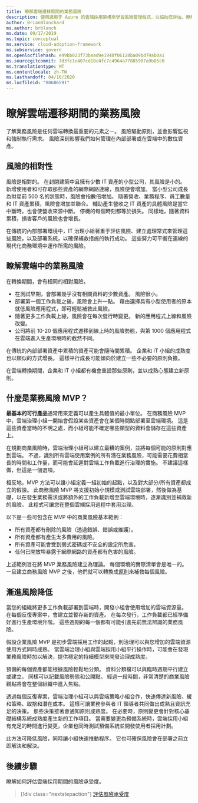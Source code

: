 ```yaml
---
title: 瞭解雲端遷移期間的業務風險
description: 使用適用于 Azure 的雲端採用架構來學習風險管理程式，以協助您評估、瞭解、平衡和補救遷移風險。
author: BrianBlanchard
ms.author: brblanch
ms.date: 09/17/2019
ms.topic: conceptual
ms.service: cloud-adoption-framework
ms.subservice: govern
ms.openlocfilehash: e99bb023f73baad9e1940f06128ba09bd79ab0a1
ms.sourcegitcommit: 7d3fc1e407cd18c4fc7c4964a77885907a9b85c0
ms.translationtype: MT
ms.contentlocale: zh-TW
ms.lasthandoff: 04/16/2020
ms.locfileid: "80606591"
---
```

<!-- markdownlint-disable MD026 -->

# <a name="understand-business-risk-during-cloud-migration"></a>瞭解雲端遷移期間的業務風險

了解業務風險是任何雲端轉換最重要的元素之一。 風險驅動原則，並會影響監視和強制執行需求。 風險深刻影響我們如何管理在內部部署或在雲端中的數位資產。

<!-- markdownlint-enable MD026 -->

## <a name="relativity-of-risk"></a>風險的相對性

風險是相對的。 在封閉建築中且擁有少數 IT 資產的小型公司，其風險是小的。 新增使用者和可存取那些資產的網際網路連線，風險便會增加。 當小型公司成長為財星前 500 名的狀態時，風險會指數倍增加。 隨著營收、業務程序、員工數量和 IT 資產累積，風險會增加並聯合。 輔助產生營收之 IT 資產的具體風險是當它中斷時，也會使營收來源中斷。 停機的每個時刻都等於損失。 同樣地，隨著資料累積，損害客戶的風險也會增長。

在傳統的內部部署環境中，IT 治理小組著重于評估風險、建立處理常式來管理這些風險，以及部署系統，以確保補救措施的執行成功。 這些努力可平衡在連線的現代化商務環境中運作所需的風險。

## <a name="understand-business-risks-in-the-cloud"></a>瞭解雲端中的業務風險

在轉換期間，會有相同的相對風險。

- 在測試早期，會部署幾乎沒有相關資料的少數資產。 風險很小。
- 部署第一個工作負載之後，風險會上升一點。 藉由選擇具有小型使用者的原本就低風險應用程式，即可輕鬆補救此風險。
- 隨著更多工作負載上線，風險會在每次發行時變更。 新的應用程式上線和風險改變。
- 公司將前 10-20 個應用程式遷移到線上時的風險勢態，與第 1000 個應用程式在雲端進入生產環境時的截然不同。

在傳統的內部部署資產中累積的資產可能會隨時間累積。 企業和 IT 小組的成熟度也以類似的方式增長。 這樣平行成長可能傾向於建立一些不必要的原則負擔。

在雲端轉換期間，企業和 IT 小組都有機會重設那些原則，並以成熟心態建立新原則。

<!-- markdownlint-disable MD026 -->

## <a name="what-is-a-business-risk-mvp"></a>什麼是業務風險 MVP？

**最基本的可行產品**通常用來定義可以產生具體值的最小單位。 在商務風險 MVP 中，雲端治理小組一開始會假設某些資產會在某個時間點部署至雲端環境。 這是這些資產當時的不明之處，而小組可能不確定哪些類型的資料會儲存在這些資產上。

在規劃商業風險時，雲端治理小組可以建立最糟的案例，並將每個可能的原則對應到雲端。 不過，識別所有雲端使用案例的所有潛在業務風險，可能需要花費相當長的時間和工作量，而可能會延遲對雲端工作負載進行治理的實施。 不建議這樣做，但這是一個選項。

相反地，MVP 方法可以讓小組定義一組初始的起點，以及對大部分/所有資產都成立的假設。 此商務風險 MVP 將支援初始小規模或測試雲端部署，然後做為基礎，以在發生業務需求或將額外的工作負載新增至雲端環境時，逐漸識別並補救新的風險。 此程式可讓您在整個雲端採用過程中套用治理。

以下是一些可包含在 MVP 中的商業風險基本範例：

- 所有資產都有刪除的風險（透過錯誤、錯誤或維護）。
- 所有資產都有產生太多費用的風險。
- 所有資產可能會受到弱式密碼或不安全的設定所危害。
- 任何已開放埠暴露于網際網路的資產都有危害的風險。

上述範例旨在將 MVP 業務風險建立為理論。 每個環境的實際清單會是唯一的。
一旦建立商務風險 MVP 之後，他們就可以轉換成[原則](./index.md)來補救每個風險。

<!-- markdownlint-enable MD026 -->

## <a name="incremental-risk-mitigation"></a>漸進風險降低

當您的組織將更多工作負載部署到雲端時，開發小組會使用增加的雲端資源量。 在每個反復專案中，會建立並暫存新的資產。 在每次發行，工作負載都已經準備好進行生產環境升階。 這些週期的每一個都有可能引進先前無法辨識的業務風險。

假設企業風險 MVP 是初步雲端採用工作的起點，則治理可以與您增加的雲端資源使用方式同時成熟。 當雲端治理小組與雲端採用小組平行操作時，可能會在發現業務風險時加以解決，提供穩定的持續模型來開發治理成熟度。

預備的每個資產都能根據風險輕鬆地分類。 資料分類檔可以與臨時週期平行建立或建立。 同樣可以記載風險勢態和公開點。 經過一段時間，非常清楚的商業風險觀點將會在整個組織中進入焦點。

透過每個反復專案，雲端治理小組可以與雲端策略小組合作，快速傳達新風險、緩和策略、取捨和潛在成本。 這樣可讓業務參與者 IT 領導者共同做出成熟且資訊充足的決策。 那些決策接著會通知原則成熟度。 在必要時，原則變更會針對核心基礎結構系統成熟度產生新的工作項目。 當需要變更為預備系統時，雲端採用小組有充足的時間進行變更，企業也同時測試預備系統並開發使用者採用計劃。

此方法可降低風險，同時讓小組快速推動程序。 它也可確保風險會在部署之前立即解決和解決。

## <a name="next-steps"></a>後續步驟

瞭解如何評估雲端採用期間的風險承受度。

> [!div class="nextstepaction"]
> [評估風險承受度](./risk-tolerance.md)
